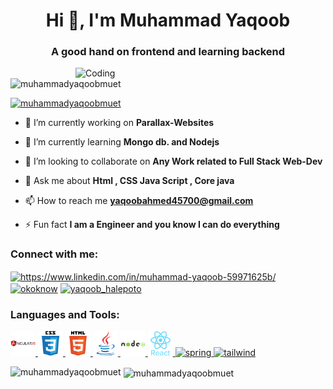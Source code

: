 



 



<h1 align="center">Hi 👋, I'm Muhammad Yaqoob</h1>
<h3 align="center">A good hand on frontend and learning backend</h3>
<img align="right" alt="Coding" width="400"  src="[https://i.gifer.com/3odR.gif](https://user-images.githubusercontent.com/55389276/140866485-8fb1c876-9a8f-4d6a-98dc-08c4981eaf70.gif)">


<p align="left"> <img src="https://komarev.com/ghpvc/?username=muhammadyaqoobmuet&label=Profile%20views&color=0e75b6&style=flat" alt="muhammadyaqoobmuet" /> </p>

<p align="left"> <a href="https://github.com/ryo-ma/github-profile-trophy"><img src="https://github-profile-trophy.vercel.app/?username=muhammadyaqoobmuet" alt="muhammadyaqoobmuet" /></a> </p>

- 🔭 I’m currently working on **Parallax-Websites**

- 🌱 I’m currently learning **Mongo db. and Nodejs**

- 👯 I’m looking to collaborate on **Any Work related to Full Stack Web-Dev**

- 💬 Ask me about **Html , CSS Java Script , Core java**

- 📫 How to reach me **yaqoobahmed45700@gmail.com**

- ⚡ Fun fact **I am a Engineer and you know I can do everything**

<h3 align="left">Connect with me:</h3>
<p align="left">
<a href="https://linkedin.com/in/https://www.linkedin.com/in/muhammad-yaqoob-59971625b/" target="blank"><img align="center" src="https://raw.githubusercontent.com/rahuldkjain/github-profile-readme-generator/master/src/images/icons/Social/linked-in-alt.svg" alt="https://www.linkedin.com/in/muhammad-yaqoob-59971625b/" height="30" width="40" /></a>
<a href="https://fb.com/okoknow" target="blank"><img align="center" src="https://raw.githubusercontent.com/rahuldkjain/github-profile-readme-generator/master/src/images/icons/Social/facebook.svg" alt="okoknow" height="30" width="40" /></a>
<a href="https://instagram.com/yaqoob_halepoto" target="blank"><img align="center" src="https://raw.githubusercontent.com/rahuldkjain/github-profile-readme-generator/master/src/images/icons/Social/instagram.svg" alt="yaqoob_halepoto" height="30" width="40" /></a>
</p>

<h3 align="left">Languages and Tools:</h3>
<p align="left"> <a href="https://angular.io" target="_blank" rel="noreferrer"> <img src="https://raw.githubusercontent.com/devicons/devicon/master/icons/angularjs/angularjs-original-wordmark.svg" alt="angularjs" width="40" height="40"/> </a> <a href="https://www.w3schools.com/css/" target="_blank" rel="noreferrer"> <img src="https://raw.githubusercontent.com/devicons/devicon/master/icons/css3/css3-original-wordmark.svg" alt="css3" width="40" height="40"/> </a> <a href="https://www.w3.org/html/" target="_blank" rel="noreferrer"> <img src="https://raw.githubusercontent.com/devicons/devicon/master/icons/html5/html5-original-wordmark.svg" alt="html5" width="40" height="40"/> </a> <a href="https://www.java.com" target="_blank" rel="noreferrer"> <img src="https://raw.githubusercontent.com/devicons/devicon/master/icons/java/java-original.svg" alt="java" width="40" height="40"/> </a> <a href="https://nodejs.org" target="_blank" rel="noreferrer"> <img src="https://raw.githubusercontent.com/devicons/devicon/master/icons/nodejs/nodejs-original-wordmark.svg" alt="nodejs" width="40" height="40"/> </a> <a href="https://reactjs.org/" target="_blank" rel="noreferrer"> <img src="https://raw.githubusercontent.com/devicons/devicon/master/icons/react/react-original-wordmark.svg" alt="react" width="40" height="40"/> </a> <a href="https://spring.io/" target="_blank" rel="noreferrer"> <img src="https://www.vectorlogo.zone/logos/springio/springio-icon.svg" alt="spring" width="40" height="40"/> </a> <a href="https://tailwindcss.com/" target="_blank" rel="noreferrer"> <img src="https://www.vectorlogo.zone/logos/tailwindcss/tailwindcss-icon.svg" alt="tailwind" width="40" height="40"/> </a> </p>

<p><img align="left" src="https://github-readme-stats.vercel.app/api/top-langs?username=muhammadyaqoobmuet&show_icons=true&locale=en&layout=compact" alt="muhammadyaqoobmuet" /></p>

<p>&nbsp;<img align="center" src="https://github-readme-stats.vercel.app/api?username=muhammadyaqoobmuet&show_icons=true&locale=en" alt="muhammadyaqoobmuet" /></p>
